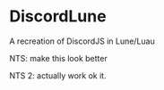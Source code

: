 # DiscordLune
A recreation of DiscordJS in Lune/Luau

NTS: make this look better

NTS 2: actually work ok it.